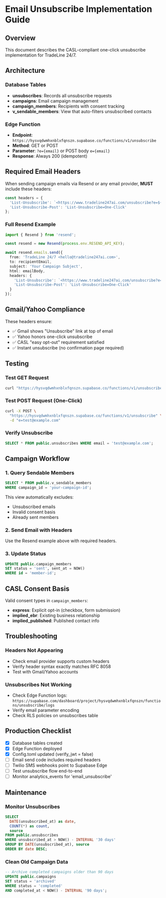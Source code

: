 # Email Unsubscribe Implementation Guide

## Overview
This document describes the CASL-compliant one-click unsubscribe implementation for TradeLine 24/7.

## Architecture

### Database Tables
- **unsubscribes**: Records all unsubscribe requests
- **campaigns**: Email campaign management
- **campaign_members**: Recipients with consent tracking
- **v_sendable_members**: View that auto-filters unsubscribed contacts

### Edge Function
- **Endpoint**: `https://hysvqdwmhxnblxfqnszn.supabase.co/functions/v1/unsubscribe`
- **Method**: GET or POST
- **Parameter**: `?e={email}` or POST body `e={email}`
- **Response**: Always 200 (idempotent)

## Required Email Headers

When sending campaign emails via Resend or any email provider, **MUST** include these headers:

```typescript
const headers = {
  'List-Unsubscribe': `<https://www.tradeline247ai.com/unsubscribe?e=${recipientEmail}>`,
  'List-Unsubscribe-Post': 'List-Unsubscribe=One-Click'
};
```

### Full Resend Example

```typescript
import { Resend } from 'resend';

const resend = new Resend(process.env.RESEND_API_KEY);

await resend.emails.send({
  from: 'TradeLine 24/7 <hello@tradeline247ai.com>',
  to: recipientEmail,
  subject: 'Your Campaign Subject',
  html: emailBody,
  headers: {
    'List-Unsubscribe': `<https://www.tradeline247ai.com/unsubscribe?e=${recipientEmail}>`,
    'List-Unsubscribe-Post': 'List-Unsubscribe=One-Click'
  }
});
```

## Gmail/Yahoo Compliance

These headers ensure:
- ✅ Gmail shows "Unsubscribe" link at top of email
- ✅ Yahoo honors one-click unsubscribe
- ✅ CASL "easy opt-out" requirement satisfied
- ✅ Instant unsubscribe (no confirmation page required)

## Testing

### Test GET Request
```bash
curl "https://hysvqdwmhxnblxfqnszn.supabase.co/functions/v1/unsubscribe?e=test@example.com"
```

### Test POST Request (One-Click)
```bash
curl -X POST \
  "https://hysvqdwmhxnblxfqnszn.supabase.co/functions/v1/unsubscribe" \
  -d "e=test@example.com"
```

### Verify Unsubscribe
```sql
SELECT * FROM public.unsubscribes WHERE email = 'test@example.com';
```

## Campaign Workflow

### 1. Query Sendable Members
```sql
SELECT * FROM public.v_sendable_members 
WHERE campaign_id = 'your-campaign-id';
```

This view automatically excludes:
- Unsubscribed emails
- Invalid consent basis
- Already sent members

### 2. Send Email with Headers
Use the Resend example above with required headers.

### 3. Update Status
```sql
UPDATE public.campaign_members 
SET status = 'sent', sent_at = NOW()
WHERE id = 'member-id';
```

## CASL Consent Basis

Valid consent types in `campaign_members`:
- **express**: Explicit opt-in (checkbox, form submission)
- **implied_ebr**: Existing business relationship
- **implied_published**: Published contact info

## Troubleshooting

### Headers Not Appearing
- Check email provider supports custom headers
- Verify header syntax exactly matches RFC 8058
- Test with Gmail/Yahoo accounts

### Unsubscribes Not Working
- Check Edge Function logs: `https://supabase.com/dashboard/project/hysvqdwmhxnblxfqnszn/functions/unsubscribe/logs`
- Verify email parameter encoding
- Check RLS policies on unsubscribes table

## Production Checklist

- [x] Database tables created
- [x] Edge Function deployed
- [x] Config.toml updated (verify_jwt = false)
- [ ] Email send code includes required headers
- [ ] Twilio SMS webhooks point to Supabase Edge
- [ ] Test unsubscribe flow end-to-end
- [ ] Monitor analytics_events for 'email_unsubscribe'

## Maintenance

### Monitor Unsubscribes
```sql
SELECT 
  DATE(unsubscribed_at) as date,
  COUNT(*) as count,
  source
FROM public.unsubscribes
WHERE unsubscribed_at > NOW() - INTERVAL '30 days'
GROUP BY DATE(unsubscribed_at), source
ORDER BY date DESC;
```

### Clean Old Campaign Data
```sql
-- Archive completed campaigns older than 90 days
UPDATE public.campaigns 
SET status = 'archived'
WHERE status = 'completed' 
AND completed_at < NOW() - INTERVAL '90 days';
```

